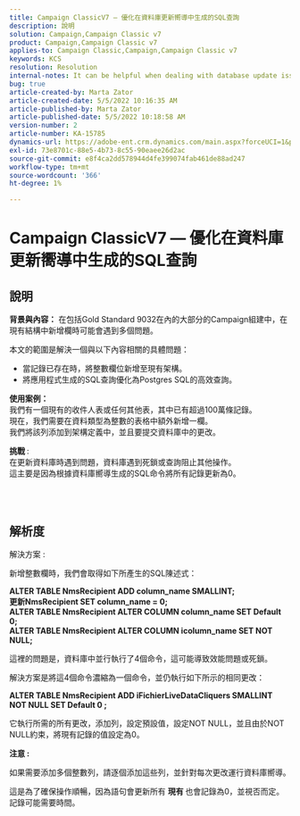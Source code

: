```yaml
---
title: Campaign ClassicV7 — 優化在資料庫更新嚮導中生成的SQL查詢
description: 說明
solution: Campaign,Campaign Classic v7
product: Campaign,Campaign Classic v7
applies-to: Campaign Classic,Campaign,Campaign Classic v7
keywords: KCS
resolution: Resolution
internal-notes: It can be helpful when dealing with database update issues with big tables
bug: true
article-created-by: Marta Zator
article-created-date: 5/5/2022 10:16:35 AM
article-published-by: Marta Zator
article-published-date: 5/5/2022 10:18:58 AM
version-number: 2
article-number: KA-15785
dynamics-url: https://adobe-ent.crm.dynamics.com/main.aspx?forceUCI=1&pagetype=entityrecord&etn=knowledgearticle&id=e810bb6a-5ccc-ec11-a7b5-6045bd00dbbc
exl-id: 73e8701c-88e5-4b73-8c55-90eaee26d2ac
source-git-commit: e8f4ca2dd578944d4fe399074fab461de88ad247
workflow-type: tm+mt
source-wordcount: '366'
ht-degree: 1%

---
```


# Campaign ClassicV7 — 優化在資料庫更新嚮導中生成的SQL查詢

## 說明


<b>背景與內容：</b>
在包括Gold Standard 9032在內的大部分的Campaign組建中，在現有結構中新增欄時可能會遇到多個問題。

本文的範圍是解決一個與以下內容相關的具體問題：

- 當記錄已存在時，將整數欄位新增至現有架構。
- 將應用程式生成的SQL查詢優化為Postgres SQL的高效查詢。


<b>使用案例：</b> 
<br>我們有一個現有的收件人表或任何其他表，其中已有超過100萬條記錄。
<br>現在，我們需要在資料類型為整數的表格中額外新增一欄。
<br>我們將該列添加到架構定義中，並且要提交資料庫中的更改。

<b>挑戰 </b>:
<br>在更新資料庫時遇到問題，資料庫遇到死鎖或查詢阻止其他操作。
<br>這主要是因為根據資料庫嚮導生成的SQL命令將所有記錄更新為0。


<br> <br>

## 解析度


解決方案 :

新增整數欄時，我們會取得如下所產生的SQL陳述式：

<b>ALTER TABLE NmsRecipient ADD column_name SMALLINT;
<br>更新NmsRecipient SET column_name = 0;
<br>ALTER TABLE NmsRecipient ALTER COLUMN column_name SET Default 0;
<br>ALTER TABLE NmsRecipient ALTER COLUMN icolumn_name SET NOT NULL;</b>

這裡的問題是，資料庫中並行執行了4個命令，這可能導致效能問題或死鎖。

解決方案是將這4個命令濃縮為一個命令，並仍執行如下所示的相同更改：

<b>ALTER TABLE NmsRecipient ADD iFichierLiveDataCliquers SMALLINT NOT NULL SET Default 0 ;</b>

它執行所需的所有更改，添加列，設定預設值，設定NOT NULL，並且由於NOT NULL約束，將現有記錄的值設定為0。



<b>注意 :</b>

如果需要添加多個整數列，請逐個添加這些列，並針對每次更改運行資料庫嚮導。

這是為了確保操作順暢，因為語句會更新所有 <b>現有 </b>也會記錄為0，並視否而定。 記錄可能需要時間。
